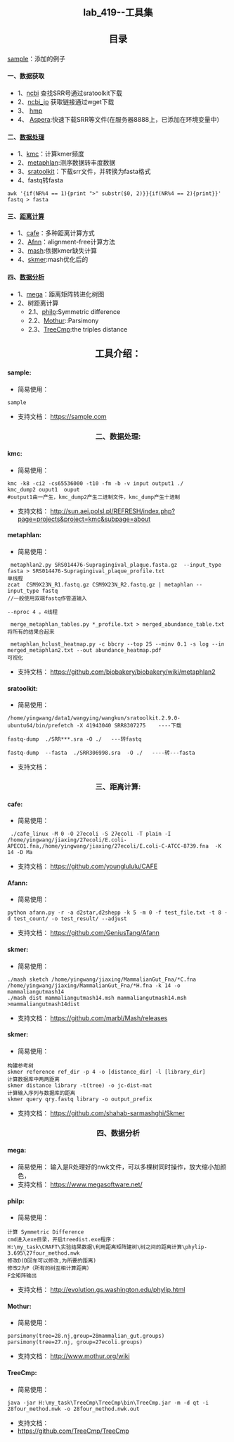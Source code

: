 ## <p align="center">lab_419--工具集</p>

## <p align="center">目录</p>
[sample](#sample)：添加的例子
#### 一、数据获取

- 1、[ncbi](https://www.ncbi.nlm.nih.gov/)
    查找SRR号通过sratoolkit下载
- 2、[ncbi_jp](https://trace.ddbj.nig.ac.jp/DRASearch/)
    获取链接通过wget下载
- 3、 [hmp](https://www.hmpdacc.org/ihmp/)
- 4、 [Aspera](ascp.md):快速下载SRR等文件(在服务器8888上，已添加在环境变量中）
      

#### 二、[数据处理](#数据处理)
- 1、[kmc](#kmc)：计算kmer频度
- 2、[metaphlan](#metaphlan):测序数据转丰度数据
- 3、[sratoolkit](#sratoolkit)：下载srr文件，并转换为fasta格式
- 4、fastq转fasta
```
awk '{if(NR%4 == 1){print ">" substr($0, 2)}}{if(NR%4 == 2){print}}' fastq > fasta
```

#### 三、[距离计算](距离计算)
- 1、[cafe](#cafe)：多种距离计算方式
- 2、[Afnn](#Afann)：alignment-free计算方法
- 3、[mash](#mash):依据kmer缺失计算
- 4、[skmer](#skmer):mash优化后的

#### 四、[数据分析](数据分析)
- 1、[mega](mega)：距离矩阵转进化树图
- 2、树距离计算
  - 2.1、[philp](#philp):Symmetric difference
  - 2.2、[Mothur](#Mothur)::Parsimony
  - 2.3、[TreeCmp](#TreeCmp):the triples distance




## <p align="center">工具介绍：</p>
#### <span id="sample">sample:</span>
- 简易使用：
``` 
sample
```
- 支持文档：
https://sample.com

### <span id="数据处理"><p align="center">二、数据处理:</p></span>
#### <span id="kmc">kmc:</span>
- 简易使用：
```
kmc -k8 -ci2 -cs65536000 -t10 -fm -b -v input output1 ./
kmc_dump2 ouput1  ouput 
#output1由一产生，kmc_dump2产生二进制文件，kmc_dump产生十进制
```
- 支持文档：
http://sun.aei.polsl.pl/REFRESH/index.php?page=projects&project=kmc&subpage=about

#### <span id="metaphlan">metaphlan:</span>
- 简易使用：
``` 
 metaphlan2.py SRS014476-Supragingival_plaque.fasta.gz  --input_type fasta > SRS014476-Supragingival_plaque_profile.txt
单线程
zcat  CSM9X23N_R1.fastq.gz CSM9X23N_R2.fastq.gz | metaphlan --input_type fastq 
//一般使用双端fastq作管道输入

--nproc 4 。4线程

 merge_metaphlan_tables.py *_profile.txt > merged_abundance_table.txt
将所有的结果合起来

 metaphlan_hclust_heatmap.py -c bbcry --top 25 --minv 0.1 -s log --in merged_metaphlan2.txt --out abundance_heatmap.pdf
可视化
```
- 支持文档：
https://github.com/biobakery/biobakery/wiki/metaphlan2

#### <span id="sratoolkit">sratoolkit:</span>
- 简易使用：
``` 
/home/yingwang/data1/wangying/wangkun/sratoolkit.2.9.0-ubuntu64/bin/prefetch -X 41943040 SRR8307275    ----下载

fastq-dump  ./SRR***.sra -O ./   ---转fastq

fastq-dump  --fasta  ./SRR306998.sra  -O ./   ----转---fasta
```
- 支持文档：



### <span id="距离计算"><p align="center">三、距离计算:</p></span>
#### <span id="cafe">cafe:</span>
- 简易使用：
```
 ./cafe_linux -M 0 -O 27ecoli -S 27ecoli -T plain -I  /home/yingwang/jiaxing/27ecoli/E.coli-APECO1.fna,/home/yingwang/jiaxing/27ecoli/E.coli-C-ATCC-8739.fna  -K 14 -D Ma
```
- 支持文档：
https://github.com/younglululu/CAFE

#### <span id="Afann">Afann:</span>
- 简易使用：
```
python afann.py -r -a d2star,d2shepp -k 5 -m 0 -f test_file.txt -t 8 -d test_count/ -o test_result/ --adjust
```
- 支持文档：
https://github.com/GeniusTang/Afann

#### <span id="skmer">skmer:</span>
- 简易使用：
```
./mash sketch /home/yingwang/jiaxing/MammalianGut_Fna/*C.fna  /home/yingwang/jiaxing/MammalianGut_Fna/*H.fna -k 14 -o mammaliangutmash14
./mash dist mammaliangutmash14.msh mammaliangutmash14.msh >mammaliangutmash14dist
```
- 支持文档：
https://github.com/marbl/Mash/releases

#### <span id="skmer">skmer:</span>
- 简易使用：
```
构建参考树
skmer reference ref_dir -p 4 -o [distance_dir] -l [library_dir]
计算数据库中两两距离
skmer distance library -t(tree) -o jc-dist-mat
计算输入序列与数据库的距离
skmer query qry.fastq library -o output_prefix
```
- 支持文档：
https://github.com/shahab-sarmashghi/Skmer




### <span id="数据分析"><p align="center">四、数据分析</p></span>
#### <span id="mega">mega:</span>
- 简易使用：
输入是R处理好的nwk文件，可以多棵树同时操作，放大缩小加颜色，
- 支持文档：
https://www.megasoftware.net/


#### <span id="philp">philp:</span>
- 简易使用：
``` 
计算 Symmetric Difference
cmd进入exe目录，开启treedist.exe程序：
H:\my_task\CRAFT\实验结果数据\利用距离矩阵建树\树之间的距离计算\phylip-3.695\27four_method.nwk
修改D(D回车可以修改,为所要的距离)
修改2为P（所有的树互相计算距离）
F全矩阵输出
```
- 支持文档：
http://evolution.gs.washington.edu/phylip.html

#### <span id="Mothur">Mothur:</span>
- 简易使用：
``` 
parsimony(tree=28.nj,group=28mammalian_gut.groups)
parsimony(tree=27.nj, group=27ecoli.groups)
```
- 支持文档：
http://www.mothur.org/wiki

#### <span id="TreeCmp">TreeCmp:</span>
- 简易使用：
```
java -jar H:\my_task\TreeCmp\TreeCmp\bin\TreeCmp.jar -m -d qt -i 28four_method.nwk -o 28four_method.nwk.out
```
- 支持文档：
- https://github.com/TreeCmp/TreeCmp
